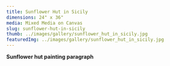 ```yaml
---
title: Sunflower Hut in Sicily
dimensions: 24" x 36"
media: Mixed Media on Canvas
slug: sunflower-hut-in-sicily
thumb: ../images/gallery/sunflower_hut_in_sicily.jpg
featuredImg: ../images/gallery/sunflower_hut_in_sicily.jpg
---
```


**Sunflower hut painting paragraph**